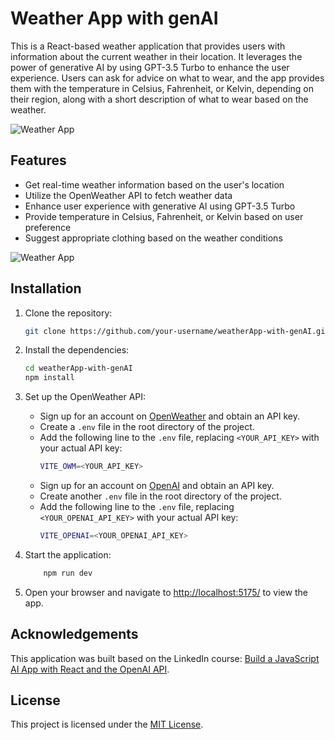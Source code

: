 # Weather App with genAI

This is a React-based weather application that provides users with information about the current weather in their location. It leverages the power of generative AI by using GPT-3.5 Turbo to enhance the user experience. Users can ask for advice on what to wear, and the app provides them with the temperature in Celsius, Fahrenheit, or Kelvin, depending on their region, along with a short description of what to wear based on the weather.


![Weather App](/public/im2.PNG)

## Features

- Get real-time weather information based on the user's location
- Utilize the OpenWeather API to fetch weather data
- Enhance user experience with generative AI using GPT-3.5 Turbo
- Provide temperature in Celsius, Fahrenheit, or Kelvin based on user preference
- Suggest appropriate clothing based on the weather conditions

![Weather App](/public/im1.PNG)

## Installation

1. Clone the repository:

    ```bash
    git clone https://github.com/your-username/weatherApp-with-genAI.git
    ```

2. Install the dependencies:

    ```bash
    cd weatherApp-with-genAI
    npm install
    ```

3. Set up the OpenWeather API:

    - Sign up for an account on [OpenWeather](https://openweathermap.org/) and obtain an API key.
    - Create a `.env` file in the root directory of the project.
    - Add the following line to the `.env` file, replacing `<YOUR_API_KEY>` with your actual API key:
      ```bash
      VITE_OWM=<YOUR_API_KEY>
      ```
    - Sign up for an account on [OpenAI](https://openai.com/) and obtain an API key.
    - Create another `.env` file in the root directory of the project.
    - Add the following line to the `.env` file, replacing `<YOUR_OPENAI_API_KEY>` with your actual API key:
      ```bash
      VITE_OPENAI=<YOUR_OPENAI_API_KEY>
      ```

4. Start the application:

    ```bash
        npm run dev 
    ```

5. Open your browser and navigate to [http://localhost:5175/](http://localhost:5175/) to view the app.

## Acknowledgements

This application was built based on the LinkedIn course: [Build a JavaScript AI App with React and the OpenAI API](https://www.linkedin.com/learning/build-a-javascript-ai-app-with-react-and-the-openai-api).

## License

This project is licensed under the [MIT License](LICENSE).